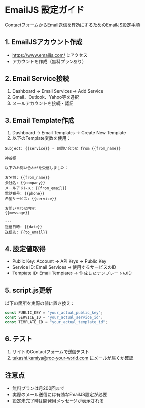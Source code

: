 # EmailJS 設定ガイド

ContactフォームからEmail送信を有効にするためのEmailJS設定手順

## 1. EmailJSアカウント作成
- https://www.emailjs.com/ にアクセス
- アカウントを作成（無料プランあり）

## 2. Email Service接続
1. Dashboard → Email Services → Add Service
2. Gmail、Outlook、Yahoo等を選択
3. メールアカウントを接続・認証

## 3. Email Template作成
1. Dashboard → Email Templates → Create New Template
2. 以下のTemplate変数を使用：

```
Subject: {{service}} - お問い合わせ from {{from_name}}

神谷様

以下のお問い合わせを受信しました：

お名前: {{from_name}}
会社名: {{company}}
メールアドレス: {{from_email}}
電話番号: {{phone}}
希望サービス: {{service}}

お問い合わせ内容:
{{message}}

---
送信日時: {{date}}
送信先: {{to_email}}
```

## 4. 設定値取得
- Public Key: Account → API Keys → Public Key
- Service ID: Email Services → 使用するサービスのID
- Template ID: Email Templates → 作成したテンプレートのID

## 5. script.js更新
以下の箇所を実際の値に置き換え：

```javascript
const PUBLIC_KEY = "your_actual_public_key";
const SERVICE_ID = "your_actual_service_id"; 
const TEMPLATE_ID = "your_actual_template_id";
```

## 6. テスト
1. サイトのContactフォームで送信テスト
2. takashi.kamiya@roc-your-world.com にメールが届くか確認

## 注意点
- 無料プランは月200回まで
- 実際のメール送信には有効なEmailJS設定が必要
- 設定未完了時は開発用メッセージが表示される